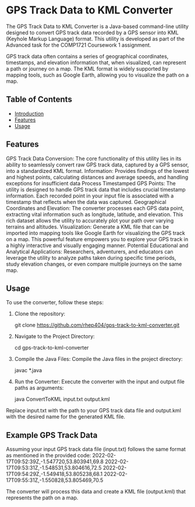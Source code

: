 # GPS Track Data to KML Converter

The GPS Track Data to KML Converter is a Java-based command-line utility designed to convert GPS track data recorded by a GPS sensor into KML (Keyhole Markup Language) format. This utility is developed as part of the Advanced task for the COMP1721 Coursework 1 assignment.

GPS track data often contains a series of geographical coordinates, timestamps, and elevation information that, when visualized, can represent a path or journey on a map. The KML format is widely supported by mapping tools, such as Google Earth, allowing you to visualize the path on a map.

## Table of Contents

- [Introduction](#introduction)
- [Features](#features)
- [Usage](#usage)


## Features

GPS Track Data Conversion: The core functionality of this utility lies in its ability to seamlessly convert raw GPS track data, captured by a GPS sensor, into a standardized KML format. 
Information: Provides findings of the lowest and highest points, calculating distances and average speeds, and handling exceptions for insufficient data
Process Timestamped GPS Points: The utility is designed to handle GPS track data that includes crucial timestamp information. Each recorded point in your input file is associated with a timestamp that reflects when the data was captured.
Geographical Coordinates and Elevation: The converter processes each GPS data point, extracting vital information such as longitude, latitude, and elevation. This rich dataset allows the utility to accurately plot your path over varying terrains and altitudes. 
Visualization: Generate a KML file that can be imported into mapping tools like Google Earth for visualizing the GPS track on a map. This powerful feature empowers you to explore your GPS track in a highly interactive and visually engaging manner.
Potential Educational and Analytical Applications: Researchers, adventurers, and educators can leverage the utility to analyze paths taken during specific time periods, study elevation changes, or even compare multiple journeys on the same map.


## Usage

To use the converter, follow these steps:

1. Clone the repository:
   
    git clone https://github.com/rhep404/gps-track-to-kml-converter.git

3. Navigate to the Project Directory:

     cd gps-track-to-kml-converter
   
3. Compile the Java Files: Compile the Java files in the project directory:

     javac *.java

4. Run the Converter: Execute the converter with the input and output file paths as arguments:

     java ConvertToKML input.txt output.kml

Replace input.txt with the path to your GPS track data file and output.kml with the desired name for the generated KML file.


## Example GPS Track Data
Assuming your input GPS track data file (input.txt) follows the same format as mentioned in the provided code:
2022-02-17T09:52:39Z,-1.547720,53.803941,69.8
2022-02-17T09:53:31Z,-1.548531,53.804616,72.5
2022-02-17T09:54:29Z,-1.549418,53.805238,68.1
2022-02-17T09:55:31Z,-1.550828,53.805469,70.5

The converter will process this data and create a KML file (output.kml) that represents the path on a map.
